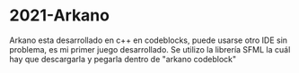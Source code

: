 # 2021-Arkano
Arkano esta desarrollado en c++ en codeblocks, puede usarse otro IDE sin problema, es mi primer juego desarrollado. Se utilizo la librería SFML la cuál hay que descargarla y pegarla dentro de "arkano codeblock"
